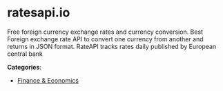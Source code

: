 # ratesapi.io


Free foreign currency exchange rates and currency conversion. Best Foreign exchange rate API to convert one currency from another and returns in JSON format.  RateAPI tracks rates daily published by European central bank



**Categories**:
- [Finance & Economics](https://github.com/apis-list/apis-list#finance-and-economics)




